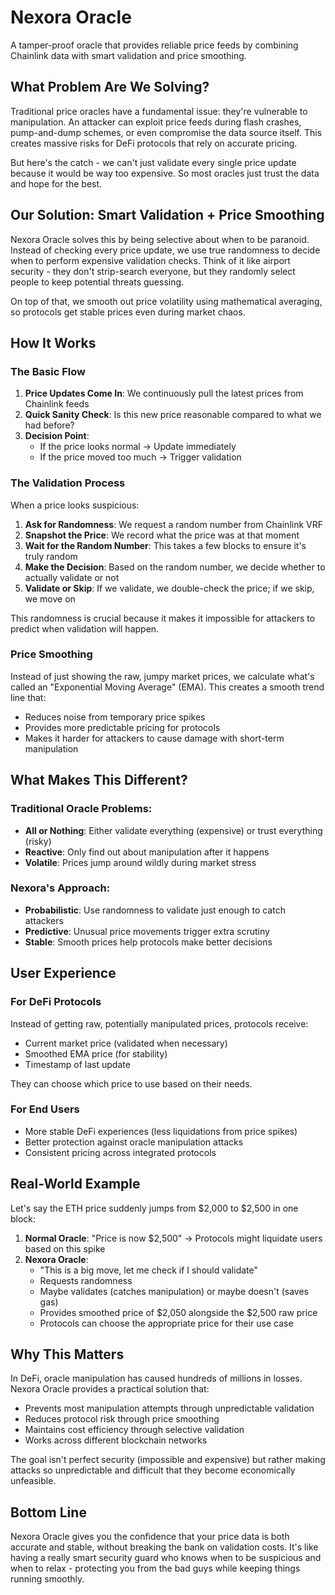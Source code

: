 # Nexora Oracle

A tamper-proof oracle that provides reliable price feeds by combining Chainlink data with smart validation and price smoothing.

## What Problem Are We Solving?

Traditional price oracles have a fundamental issue: they're vulnerable to manipulation. An attacker can exploit price feeds during flash crashes, pump-and-dump schemes, or even compromise the data source itself. This creates massive risks for DeFi protocols that rely on accurate pricing.

But here's the catch - we can't just validate every single price update because it would be way too expensive. So most oracles just trust the data and hope for the best.

## Our Solution: Smart Validation + Price Smoothing

Nexora Oracle solves this by being selective about when to be paranoid. Instead of checking every price update, we use true randomness to decide when to perform expensive validation checks. Think of it like airport security - they don't strip-search everyone, but they randomly select people to keep potential threats guessing.

On top of that, we smooth out price volatility using mathematical averaging, so protocols get stable prices even during market chaos.

## How It Works

### The Basic Flow

1. **Price Updates Come In**: We continuously pull the latest prices from Chainlink feeds
2. **Quick Sanity Check**: Is this new price reasonable compared to what we had before?
3. **Decision Point**: 
   - If the price looks normal → Update immediately
   - If the price moved too much → Trigger validation

### The Validation Process

When a price looks suspicious:

1. **Ask for Randomness**: We request a random number from Chainlink VRF
2. **Snapshot the Price**: We record what the price was at that moment
3. **Wait for the Random Number**: This takes a few blocks to ensure it's truly random
4. **Make the Decision**: Based on the random number, we decide whether to actually validate or not
5. **Validate or Skip**: If we validate, we double-check the price; if we skip, we move on

This randomness is crucial because it makes it impossible for attackers to predict when validation will happen.

### Price Smoothing

Instead of just showing the raw, jumpy market prices, we calculate what's called an "Exponential Moving Average" (EMA). This creates a smooth trend line that:
- Reduces noise from temporary price spikes
- Provides more predictable pricing for protocols
- Makes it harder for attackers to cause damage with short-term manipulation

## What Makes This Different?

### Traditional Oracle Problems:
- **All or Nothing**: Either validate everything (expensive) or trust everything (risky)
- **Reactive**: Only find out about manipulation after it happens
- **Volatile**: Prices jump around wildly during market stress

### Nexora's Approach:
- **Probabilistic**: Use randomness to validate just enough to catch attackers
- **Predictive**: Unusual price movements trigger extra scrutiny
- **Stable**: Smooth prices help protocols make better decisions

## User Experience

### For DeFi Protocols
Instead of getting raw, potentially manipulated prices, protocols receive:
- Current market price (validated when necessary)
- Smoothed EMA price (for stability)
- Timestamp of last update

They can choose which price to use based on their needs.

### For End Users
- More stable DeFi experiences (less liquidations from price spikes)
- Better protection against oracle manipulation attacks
- Consistent pricing across integrated protocols

## Real-World Example

Let's say the ETH price suddenly jumps from $2,000 to $2,500 in one block:

1. **Normal Oracle**: "Price is now $2,500" → Protocols might liquidate users based on this spike
2. **Nexora Oracle**: 
   - "This is a big move, let me check if I should validate"
   - Requests randomness
   - Maybe validates (catches manipulation) or maybe doesn't (saves gas)
   - Provides smoothed price of $2,050 alongside the $2,500 raw price
   - Protocols can choose the appropriate price for their use case

## Why This Matters

In DeFi, oracle manipulation has caused hundreds of millions in losses. Nexora Oracle provides a practical solution that:
- Prevents most manipulation attempts through unpredictable validation
- Reduces protocol risk through price smoothing
- Maintains cost efficiency through selective validation
- Works across different blockchain networks

The goal isn't perfect security (impossible and expensive) but rather making attacks so unpredictable and difficult that they become economically unfeasible.

## Bottom Line

Nexora Oracle gives you the confidence that your price data is both accurate and stable, without breaking the bank on validation costs. It's like having a really smart security guard who knows when to be suspicious and when to relax - protecting you from the bad guys while keeping things running smoothly.